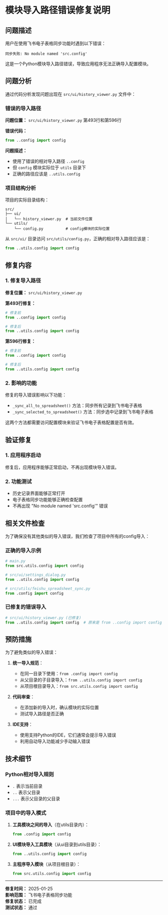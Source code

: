 # 模块导入路径错误修复说明

## 问题描述

用户在使用飞书电子表格同步功能时遇到以下错误：
```
同步失败: No module named 'src.config'
```

这是一个Python模块导入路径错误，导致应用程序无法正确导入配置模块。

## 问题分析

通过代码分析发现问题出现在 `src/ui/history_viewer.py` 文件中：

### 错误的导入路径

**问题位置：** `src/ui/history_viewer.py` 第493行和第596行

**错误代码：**
```python
from ..config import config
```

**问题描述：**
- 使用了错误的相对导入路径 `..config`
- 但 `config` 模块实际位于 `utils` 目录下
- 正确的路径应该是 `..utils.config`

### 项目结构分析

项目的实际目录结构：
```
src/
├── ui/
│   └── history_viewer.py  # 当前文件位置
└── utils/
    └── config.py          # config模块的实际位置
```

从 `src/ui/` 目录访问 `src/utils/config.py`，正确的相对导入路径应该是：
```python
from ..utils.config import config
```

## 修复内容

### 1. 修复导入路径

**修复位置：** `src/ui/history_viewer.py`

**第493行修复：**
```python
# 修复前
from ..config import config

# 修复后
from ..utils.config import config
```

**第596行修复：**
```python
# 修复前
from ..config import config

# 修复后
from ..utils.config import config
```

### 2. 影响的功能

修复的导入错误影响以下功能：
- `_sync_all_to_spreadsheet()` 方法：同步所有记录到飞书电子表格
- `_sync_selected_to_spreadsheet()` 方法：同步选中记录到飞书电子表格

这两个方法都需要访问配置模块来验证飞书电子表格配置是否有效。

## 验证修复

### 1. 应用程序启动
修复后，应用程序能够正常启动，不再出现模块导入错误。

### 2. 功能测试
- 历史记录界面能够正常打开
- 电子表格同步功能能够正确检查配置
- 不再出现 "No module named 'src.config'" 错误

## 相关文件检查

为了确保没有其他类似的导入错误，我们检查了项目中所有的config导入：

### 正确的导入示例
```python
# main.py
from src.utils.config import config

# src/ui/settings_dialog.py
from ..utils.config import config

# src/utils/feishu_spreadsheet_sync.py
from .config import config
```

### 已修复的错误导入
```python
# src/ui/history_viewer.py (已修复)
from ..utils.config import config  # 原来是 from ..config import config
```

## 预防措施

为了避免类似的导入错误：

1. **统一导入规范**：
   - 在同一目录下使用：`from .config import config`
   - 从父目录的子目录导入：`from ..utils.config import config`
   - 从项目根目录导入：`from src.utils.config import config`

2. **代码审查**：
   - 在添加新的导入时，确认模块的实际位置
   - 测试导入路径是否正确

3. **IDE支持**：
   - 使用支持Python的IDE，它们通常会提示导入错误
   - 利用自动导入功能减少手动输入错误

## 技术细节

### Python相对导入规则

- `.` 表示当前目录
- `..` 表示父目录
- `...` 表示父目录的父目录

### 项目中的导入模式

1. **工具模块之间的导入**（在utils目录内）：
   ```python
   from .config import config
   ```

2. **UI模块导入工具模块**（从ui目录到utils目录）：
   ```python
   from ..utils.config import config
   ```

3. **主程序导入模块**（从项目根目录）：
   ```python
   from src.utils.config import config
   ```

---

**修复时间：** 2025-01-25  
**影响范围：** 飞书电子表格同步功能  
**修复状态：** 已完成  
**测试状态：** 通过